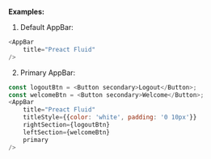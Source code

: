 <b>Examples:</b>

1. Default AppBar:

```js
<AppBar
    title="Preact Fluid"
/>
```

2. Primary AppBar:

```js
const logoutBtn = <Button secondary>Logout</Button>;
const welcomeBtn = <Button secondary>Welcome</Button>;
<AppBar
    title="Preact Fluid"
    titleStyle={{color: 'white', padding: '0 10px'}}
    rightSection={logoutBtn}
    leftSection={welcomeBtn}
    primary
/>
```
